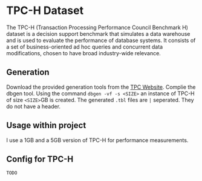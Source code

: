 # TPC-H Dataset
The TPC-H (Transaction Processing Performance Council Benchmark H) dataset is a decision support benchmark that simulates a data warehouse and is used to evaluate the performance of database systems. It consists of a set of business-oriented ad hoc queries and concurrent data modifications, chosen to have broad industry-wide relevance.

## Generation
Download the provided generation tools from the [TPC Website](https://www.tpc.org/). Complie the dbgen tool.
Using the command `dbgen -vf -s <SIZE>` an instance of TPC-H of size `<SIZE>`GB is created. The generated `.tbl` files are `|` seperated. They do not have a header.

## Usage within project
I use a 1GB and a 5GB version of TPC-H for performance measurements.

## Config for TPC-H
```java
TODO
```